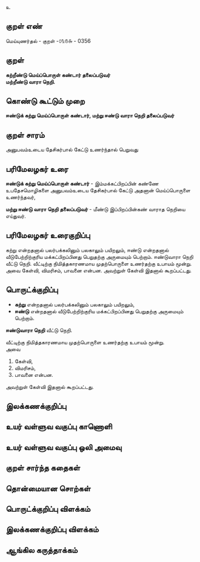 உ

## குறள் எண் 

மெய்யுணர்தல் - குறள் -௦௩௫௬ - 0356  

## குறள் 

**கற்றீண்டு மெய்ப்பொருள் கண்டார் தலைப்படுவர்  
மற்றீண்டு வாரா நெறி.**  

## கொண்டு கூட்டும் முறை

**ஈண்டுக் கற்று மெய்ப்பொருள் கண்டார், மற்று ஈண்டு வாரா நெறி தலைப்படுவர்**

## குறள் சாரம் 

அனுபவம்உடைய தேசிகர்பால் கேட்டு உணர்ந்தால் பெறுவது  

## பரிமேலழகர் உரை

**ஈண்டுக் கற்று மெய்ப்பொருள் கண்டார்** - இம்மக்கட்பிறப்பின் கண்ணே உபதேசமொழிகளை அனுபவம்உடைய தேசிகர்பால் கேட்டு அதனான் மெய்ப்பொருளை உணர்ந்தவர்,  

**மற்று ஈண்டு வாரா நெறி தலைப்படுவர்** - மீண்டு இப்பிறப்பின்கண் வாராத நெறியை எய்துவர்.

## பரிமேலழகர் உரைகுறிப்பு   

கற்று என்றதனால் பலர்பக்கலினும் பலகாலும் பயிறலும், ஈண்டு என்றதனால் வீடுபேற்றிற்குரிய மக்கட்பிறப்பினது பெறுதற்கு அருமையும் பெற்றாம். ஈண்டுவாரா நெறி வீட்டு நெறி. வீட்டிற்கு நிமித்தகாரணமாய முதற்பொருளை உணர்தற்கு உபாயம் மூன்று. அவை கேள்வி, விமரிசம், பாவனை என்பன. அவற்றுள் கேள்வி இதனால் கூறப்பட்டது.    

## பொருட்க்குறிப்பு 

* **கற்று** என்றதனால் பலர்பக்கலினும் பலகாலும் பயிறலும்,   
* **ஈண்டு** என்றதனால் வீடுபேற்றிற்குரிய மக்கட்பிறப்பினது பெறுதற்கு அருமையும் பெற்றாம். 

**ஈண்டுவாரா நெறி** வீட்டு நெறி.   

வீட்டிற்கு நிமித்தகாரணமாய முதற்பொருளை உணர்தற்கு உபாயம் மூன்று.  
அவை  
1. கேள்வி,  
2. விமரிசம்,  
3. பாவனை என்பன.  

அவற்றுள் கேள்வி இதனால் கூறப்பட்டது.    

## இலக்கணக்குறிப்பு  


## உயர் வள்ளுவ வகுப்பு காணொளி


## உயர் வள்ளுவ வகுப்பு ஒலி அமைவு 

 
## குறள் சார்ந்த கதைகள் 


## தொன்மையான சொற்கள்


## பொருட்க்குறிப்பு விளக்கம்


## இலக்கணக்குறிப்பு விளக்கம்


## ஆங்கில கருத்தாக்கம் 


